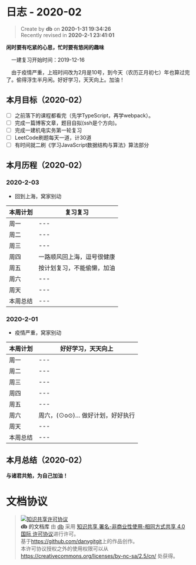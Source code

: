 日志 - 2020-02
===

> Create by **db** on **2020-1-31 19:34:26**  
> Recently revised in **2020-2-1 23:41:01**

**闲时要有吃紧的心思，忙时要有悠闲的趣味**

&emsp;一建复习开始时间：2019-12-16

&emsp;由于疫情严重，上班时间改为2月是10号，到今天（农历正月初七）年也算过完了。偷得浮生半月闲。好好学习，天天向上。加油！


## 本月目标（2020-02）

* [ ] 之前落下的课程都看完（先学TypeScript，再学webpack）。
* [ ] 完成一篇博客文章，题目自拟(ssh是个方向)。
* [ ] 完成一建机电实务第一轮复习
* [ ] LeetCode刷题每天一道，计30道
* [ ] 有时间就二刷《学习JavaScript数据结构与算法》算法部分

## 本月历程（2020-02）

<!-- ### 2020-2-01

- slogn

| 本周计划 | --- |
| -------- | --- |
| 周一     | --- |
| 周二     | --- |
| 周三     | --- |
| 周四     | --- |
| 周五     | --- |
| 周六     | --- |
| 周天     | --- |
| 本周总结 | --- | -->

### 2020-2-03

- 回到上海，窝家别动

| 本周计划 | 复习复习 |
| -------- | --- |
| 周一     | --- |
| 周二     | --- |
| 周三     | --- |
| 周四     | 一路顺风回上海，逗号很健康 |
| 周五     | 按计划复习，不能偷懒，加油|
| 周六     | --- |
| 周天     | --- |
| 本周总结 | --- |

### 2020-2-01

- 疫情严重，窝家别动

| 本周计划 | 好好学习，天天向上              |
| -------- | ------------------------------- |
| 周一     | ---                             |
| 周二     | ---                             |
| 周三     | ---                             |
| 周四     | ---                             |
| 周五     | ---                             |
| 周六     | 周六，(⊙o⊙)… 做好计划，好好执行 |
| 周天     | ---                             |
| 本周总结 | ---                             |

## 本月总结（2020-02）


**与诸君共勉，为自己加油！**

# 文档协议 
> <a rel="license" href="http://creativecommons.org/licenses/by-nc-sa/4.0/"><img alt="知识共享许可协议" style="border-width:0" src="https://i.creativecommons.org/l/by-nc-sa/4.0/88x31.png" /></a><br /><a xmlns:dct="http://purl.org/dc/terms/" property="dct:title">**db** 的文档库</a> 由 <a xmlns:cc="http://creativecommons.org/ns#" href="db" property="cc:attributionName" rel="cc:attributionURL">db</a> 采用 <a rel="license" href="http://creativecommons.org/licenses/by-nc-sa/4.0/">知识共享 署名-非商业性使用-相同方式共享 4.0 国际 许可协议</a>进行许可。<br />基于<a xmlns:dct="http://purl.org/dc/terms/" href="https://github.com/danygitgit" rel="dct:source">https://github.com/danygitgit</a>上的作品创作。<br />本许可协议授权之外的使用权限可以从 <a xmlns:cc="http://creativecommons.org/ns#" href="https://creativecommons.org/licenses/by-nc-sa/2.5/cn/" rel="cc:morePermissions">https://creativecommons.org/licenses/by-nc-sa/2.5/cn/</a> 处获得。
